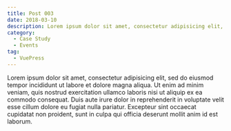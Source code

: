 ```yaml
---
title: Post 003
date: 2018-03-10
description: Lorem ipsum dolor sit amet, consectetur adipisicing elit, sed do eiusmod tempor incididunt ut labore et dolore magna aliqua.
category:
  - Case Study
  - Events
tag:
  - VuePress
---
```


Lorem ipsum dolor sit amet, consectetur adipisicing elit, sed do eiusmod tempor incididunt ut labore et dolore magna aliqua. Ut enim ad minim veniam, quis nostrud exercitation ullamco laboris nisi ut aliquip ex ea commodo consequat. Duis aute irure dolor in reprehenderit in voluptate velit esse cillum dolore eu fugiat nulla pariatur. Excepteur sint occaecat cupidatat non proident, sunt in culpa qui officia deserunt mollit anim id est laborum.
